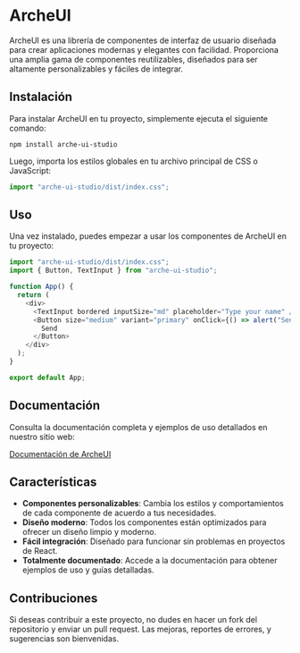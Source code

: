 # ArcheUI

ArcheUI es una librería de componentes de interfaz de usuario diseñada para crear aplicaciones modernas y elegantes con facilidad. Proporciona una amplia gama de componentes reutilizables, diseñados para ser altamente personalizables y fáciles de integrar.

## Instalación

Para instalar ArcheUI en tu proyecto, simplemente ejecuta el siguiente comando:

```
npm install arche-ui-studio
```

Luego, importa los estilos globales en tu archivo principal de CSS o JavaScript:

```javascript
import "arche-ui-studio/dist/index.css";
```

## Uso

Una vez instalado, puedes empezar a usar los componentes de ArcheUI en tu proyecto:

```javascript
import "arche-ui-studio/dist/index.css";
import { Button, TextInput } from "arche-ui-studio";

function App() {
  return (
    <div>
      <TextInput bordered inputSize="md" placeholder="Type your name" />
      <Button size="medium" variant="primary" onClick={() => alert("Sent!")}>
        Send
      </Button>
    </div>
  );
}

export default App;
```

## Documentación

Consulta la documentación completa y ejemplos de uso detallados en nuestro sitio web:

[Documentación de ArcheUI](https://archesoftwarestudio.github.io/arche-studio-ui)

## Características

- **Componentes personalizables**: Cambia los estilos y comportamientos de cada componente de acuerdo a tus necesidades.
- **Diseño moderno**: Todos los componentes están optimizados para ofrecer un diseño limpio y moderno.
- **Fácil integración**: Diseñado para funcionar sin problemas en proyectos de React.
- **Totalmente documentado**: Accede a la documentación para obtener ejemplos de uso y guías detalladas.

## Contribuciones

Si deseas contribuir a este proyecto, no dudes en hacer un fork del repositorio y enviar un pull request. Las mejoras, reportes de errores, y sugerencias son bienvenidas.
